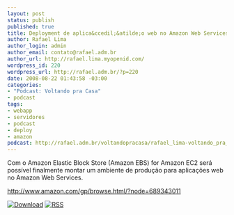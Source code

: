 ```yaml
--- 
layout: post
status: publish
published: true
title: Deployment de aplica&ccedil;&atilde;o web no Amazon Web Services
author: Rafael Lima
author_login: admin
author_email: contato@rafael.adm.br
author_url: http://rafael.lima.myopenid.com/
wordpress_id: 220
wordpress_url: http://rafael.adm.br/?p=220
date: 2008-08-22 01:43:58 -03:00
categories: 
- "Podcast: Voltando pra Casa"
- podcast
tags: 
- webapp
- servidores
- podcast
- deploy
- amazon
podcast: http://rafael.adm.br/voltandopracasa/rafael_lima-voltando_pra_casa-0007.mp3
---
```

Com o Amazon Elastic Block Store (Amazon EBS) for Amazon EC2 ser&aacute; poss&iacute;vel finalmente montar um ambiente de produ&ccedil;&atilde;o para aplica&ccedil;&otilde;es web no Amazon Web Services.

<a href="http://www.amazon.com/gp/browse.html/?node=689343011">http://www.amazon.com/gp/browse.html/?node=689343011</a>

<a class="noborder" href="http://rafael.adm.br/voltandopracasa/rafael_lima-voltando_pra_casa-0007.mp3" title="Download"><img src="http://rafael.adm.br/wp-content/themes/rafael_lima-rockinblue/images/download_green.gif" border="0" alt="Download" /></a> <a class="noborder" href="http://feeds.feedburner.com/rafael_lima_podcast" title="RSS"><img src="http://rafael.adm.br/wp-content/themes/rafael_lima-rockinblue/images/icn-feed-16x16.png" border="0" alt="RSS" /></a>

